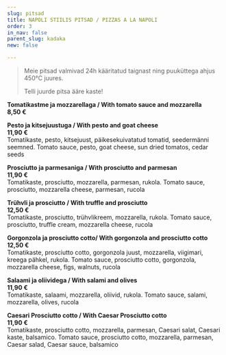 ```yaml
---
slug: pitsad
title: NAPOLI STIILIS PITSAD / PIZZAS A LA NAPOLI
order: 3
in_nav: false
parent_slug: kadaka
new: false

---
```

<div class="ellipsis"></div>

> Meie pitsad valmivad 24h kääritatud taignast ning puuküttega ahjus 450°C juures. 
>
> Telli juurde pitsa ääre kaste!

**Tomatikastme ja mozzarellaga / With tomato sauce and mozzarella**  
**8,50 €**

**Pesto ja kitsejuustuga / With pesto and goat cheese**  
**11,90 €**  
<span class="koostis">Tomatikaste, pesto, kitsejuust, päikesekuivatatud tomatid, seedermänni seemned. Tomato sauce, pesto, goat cheese, sun dried tomatos, cedar seeds</span>

**Prosciutto ja parmesaniga / With prosciutto and parmesan**  
**11,90 €**  
<span class="koostis">Tomatikaste, prosciutto, mozzarella, parmesan, rukola. Tomato sauce, prosciutto, mozzarella cheese, parmesan, rucola</span>

**Trühvli ja prosciutto / With truffle and prosciutto**  
**12,50 €**  
<span class="koostis">Tomatikaste, prosciutto, trühvlikreem, mozzarella, rukola. Tomato sauce, prosciutto, truffle cream, mozzarella cheese, rucola</span>

**Gorgonzola ja prosciutto cotto/ With gorgonzola and prosciutto cotto**  
**12,50 €**  
<span class="koostis">Tomatikaste, prosciutto cotto, gorgonzola juust, mozzarella, viigimari, kreega pähkel, rukola. Tomato sauce, prosciutto cotto, gorgonzola, mozzarella cheese, figs, walnuts, rucola</span>

<span class="spicy"></span> **Salaami ja oliividega / With salami and olives**  
**11,90 €**  
<span class="koostis">Tomatikaste, salaami, mozzarella, oliivid, rukola. Tomato sauce, salami, mozzarella, olives,  rucola</span>

**Caesari Prosciutto cotto / With Caesar Prosciutto cotto**  
**11,90 €**  
<span class="koostis">Tomatikaste, prosciutto cotto, mozzarella, parmesan, Caesari salat, Caesari kaste, balsamico.  Tomato sauce, prosciutto cotto, mozzarella, parmesan, Caesar salad, Caesar sauce, balsamico</span>